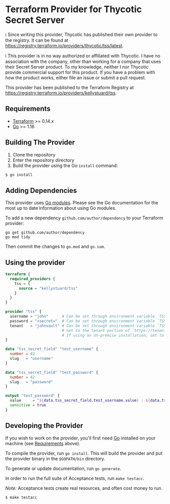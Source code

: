 # Terraform Provider for Thycotic Secret Server

:information_source: Since writing this provider, Thycotic has published their own provider to the registry. It can be found at https://registry.terraform.io/providers/thycotic/tss/latest.

:information_source: This provider is in no way authorized or affiliated with Thycotic. I have no association with the company, other than working for a company that uses their Secret Server product. To my knowledge, neither I nor Thycotic provide commercial support for this product. If you have a problem with how the product works, either file an issue or submit a pull request.

This provider has been published to the Terraform Registry at https://registry.terraform.io/providers/kellystuard/tss.

## Requirements

-	[Terraform](https://www.terraform.io/downloads.html) >= 0.14.x
-	[Go](https://golang.org/doc/install) >= 1.16

## Building The Provider

1. Clone the repository
1. Enter the repository directory
1. Build the provider using the Go `install` command: 
```sh
$ go install
```

## Adding Dependencies

This provider uses [Go modules](https://github.com/golang/go/wiki/Modules).
Please see the Go documentation for the most up to date information about using Go modules.

To add a new dependency `github.com/author/dependency` to your Terraform provider:

```
go get github.com/author/dependency
go mod tidy
```

Then commit the changes to `go.mod` and `go.sum`.

## Using the provider

```tf
terraform {
  required_providers {
    tss = {
      source = "kellystuard/tss"
    }
  }
}

provider "tss" {
  username = "john"      # Can be set through environment variable `TSS_USERNAME`.
  password = "<secret>"  # Can be set through environment variable `TSS_PASSWORD`.
  tenant   = "johnvault" # Can be set through environment variable `TSS_TENANT`.
                         # Set to the tenant portion of `https://tenant.secretservercloud.com/`.
                         # If using an on-premise installation, set to the full URI of the server (e.g. -- `https://my-server/SecretServer`).
}

data "tss_secret_field" "test_username" {
  number = 42
  slug   = "username"
}

data "tss_secret_field" "test_password" {
  number = 42
  slug   = "password"
}

output "test_password" {
  value     = "${data.tss_secret_field.test_username.value} : ${data.tss_secret_field.test_password.value}"
  sensitive = true
}
```

## Developing the Provider

If you wish to work on the provider, you'll first need [Go](http://www.golang.org) installed on your machine (see [Requirements](#requirements) above).

To compile the provider, run `go install`. This will build the provider and put the provider binary in the `$GOPATH/bin` directory.

To generate or update documentation, run `go generate`.

In order to run the full suite of Acceptance tests, run `make testacc`.

*Note:* Acceptance tests create real resources, and often cost money to run.

```sh
$ make testacc
```
